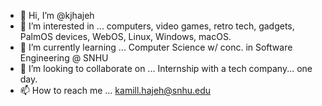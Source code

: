 - 👋 Hi, I’m @kjhajeh
- 👀 I’m interested in ... computers, video games, retro tech, gadgets, PalmOS devices, WebOS, Linux, Windows, macOS. 
- 🌱 I’m currently learning ... Computer Science w/ conc. in Software Engineering @ SNHU
- 💞️ I’m looking to collaborate on ... Internship with a tech company... one day.
- 📫 How to reach me ... kamill.hajeh@snhu.edu

<!---
kjhajeh/kjhajeh is a ✨ special ✨ repository because its `README.md` (this file) appears on your GitHub profile.
You can click the Preview link to take a look at your changes.
--->
